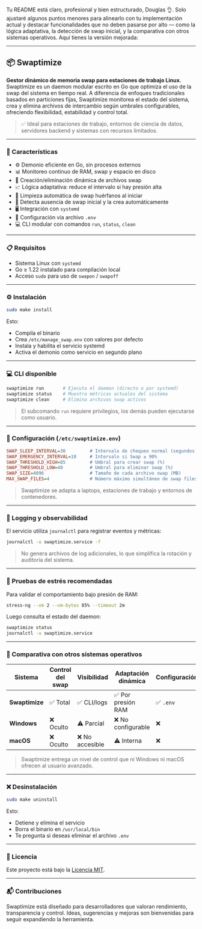 Tu README está claro, profesional y bien estructurado, Douglas 👌. Solo ajustaré algunos puntos menores para alinearlo con tu implementación actual y destacar funcionalidades que no deben pasarse por alto — como la lógica adaptativa, la detección de swap inicial, y la comparativa con otros sistemas operativos. Aquí tienes la versión mejorada:

---

## 📦 Swaptimize

**Gestor dinámico de memoria swap para estaciones de trabajo Linux.**  
Swaptimize es un daemon modular escrito en Go que optimiza el uso de la swap del sistema en tiempo real. A diferencia de enfoques tradicionales basados en particiones fijas, Swaptimize monitorea el estado del sistema, crea y elimina archivos de intercambio según umbrales configurables, ofreciendo flexibilidad, estabilidad y control total.

> ✅ Ideal para estaciones de trabajo, entornos de ciencia de datos, servidores backend y sistemas con recursos limitados.

---

### 🚀 Características

- ⚙️ Demonio eficiente en Go, sin procesos externos
- 📊 Monitoreo continuo de RAM, swap y espacio en disco
- 🔁 Creación/eliminación dinámica de archivos swap
- 📈 Lógica adaptativa: reduce el intervalo si hay presión alta
- 🧹 Limpieza automática de swap huérfanos al iniciar
- 🧠 Detecta ausencia de swap inicial y la crea automáticamente
- 🖥️ Integración con `systemd`
- 🔧 Configuración vía archivo `.env`
- 💻 CLI modular con comandos `run`, `status`, `clean`

---

### 📋 Requisitos

- Sistema Linux con `systemd`
- Go ≥ 1.22 instalado para compilación local
- Acceso `sudo` para uso de `swapon` / `swapoff`

---

### ⚙️ Instalación

```bash
sudo make install
```

Esto:

- Compila el binario
- Crea `/etc/manage_swap.env` con valores por defecto
- Instala y habilita el servicio systemd
- Activa el demonio como servicio en segundo plano

---

### 💻 CLI disponible

```bash
swaptimize run       # Ejecuta el daemon (directo o por systemd)
swaptimize status    # Muestra métricas actuales del sistema
swaptimize clean     # Elimina archivos swap activos
```

> El subcomando `run` requiere privilegios, los demás pueden ejecutarse como usuario.

---

### 📁 Configuración (`/etc/swaptimize.env`)

```ini
SWAP_SLEEP_INTERVAL=30         # Intervalo de chequeo normal (segundos)
SWAP_EMERGENCY_INTERVAL=10     # Intervalo si Swap ≥ 90%
SWAP_THRESHOLD_HIGH=85         # Umbral para crear swap (%)
SWAP_THRESHOLD_LOW=40          # Umbral para eliminar swap (%)
SWAP_SIZE=4096                 # Tamaño de cada archivo swap (MB)
MAX_SWAP_FILES=4               # Número máximo simultáneo de swap files
```

> Swaptimize se adapta a laptops, estaciones de trabajo y entornos de contenedores.

---

### 📜 Logging y observabilidad

El servicio utiliza `journalctl` para registrar eventos y métricas:

```bash
journalctl -u swaptimize.service -f
```

> No genera archivos de log adicionales, lo que simplifica la rotación y auditoría del sistema.

---

### 🧪 Pruebas de estrés recomendadas

Para validar el comportamiento bajo presión de RAM:

```bash
stress-ng --vm 2 --vm-bytes 85% --timeout 2m
```

Luego consulta el estado del daemon:

```bash
swaptimize status
journalctl -u swaptimize.service
```

---

### 🧠 Comparativa con otros sistemas operativos

| Sistema       | Control del swap | Visibilidad | Adaptación dinámica | Configuración |
|---------------|------------------|-------------|----------------------|----------------|
| **Swaptimize**| ✅ Total         | ✅ CLI/logs | ✅ Por presión RAM   | ✅ `.env`       |
| **Windows**   | ❌ Oculto        | ⚠️ Parcial  | ❌ No configurable   | ❌              |
| **macOS**     | ❌ Oculto        | ❌ No accesible | ⚠️ Interna         | ❌              |

> Swaptimize entrega un nivel de control que ni Windows ni macOS ofrecen al usuario avanzado.

---

### ❌ Desinstalación

```bash
sudo make uninstall
```

Esto:

- Detiene y elimina el servicio
- Borra el binario en `/usr/local/bin`
- Te pregunta si deseas eliminar el archivo `.env`

---

### 📝 Licencia

Este proyecto está bajo la [Licencia MIT](./LICENSE).

---

### 📬 Contribuciones

Swaptimize está diseñado para desarrolladores que valoran rendimiento, transparencia y control. Ideas, sugerencias y mejoras son bienvenidas para seguir expandiendo la herramienta.